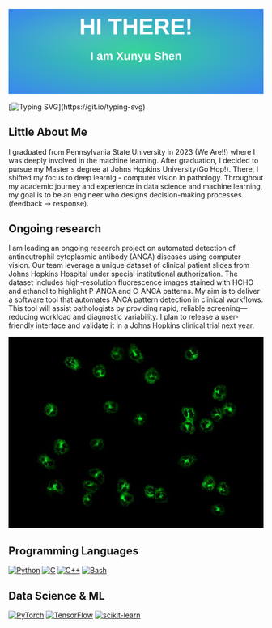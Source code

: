 ![Banner](./banner.svg)

[![Typing SVG](https://readme-typing-svg.demolab.com?font=Fira+Code&pause=1000&color=7E57C2&width=500&lines=Hello,+Welcome+to+my+Github+profile;)](https://git.io/typing-svg)

## Little About Me

I graduated from Pennsylvania State University in 2023 (We Are!!) where I was deeply involved in the machine learning. After graduation, I decided to pursue my Master's degree at Johns Hopkins University(Go Hop!). There, I shifted my focus to deep learnig - computer vision in pathology. Throughout my academic journey and experience in data science and machine learning, my goal is to be an engineer who designs decision-making processes (feedback -> response).

## Ongoing research

I am leading an ongoing research project on automated detection of antineutrophil cytoplasmic antibody (ANCA) diseases using computer vision. Our team leverage a unique dataset of clinical patient slides from Johns Hopkins Hospital under special institutional authorization. The dataset includes high-resolution fluorescence images stained with HCHO and ethanol to highlight P-ANCA and C-ANCA patterns. My aim is to deliver a software tool that automates ANCA pattern detection in clinical workflows. This tool will assist pathologists by providing rapid, reliable screening—reducing workload and diagnostic variability. I plan to release a user-friendly interface and validate it in a Johns Hopkins clinical trial next year.

![My Photo](./c_anca.jpg)


## Programming Languages

[![Python](https://img.shields.io/badge/-Python-3776AB?style=flat-square&logo=python&logoColor=white)](https://www.python.org/)
[![C](https://img.shields.io/badge/-C-00599C?style=flat-square&logo=c&logoColor=white)](https://en.wikipedia.org/wiki/C_(programming_language))
[![C++](https://img.shields.io/badge/-C++-00599C?style=flat-square&logo=c%2B%2B&logoColor=white)](https://isocpp.org/)
[![Bash](https://img.shields.io/badge/-Shell-4EAA25?style=flat-square&logo=gnu-bash&logoColor=white)](https://www.gnu.org/software/bash/)

## Data Science & ML

[![PyTorch](https://img.shields.io/badge/-PyTorch-EE4C2C?style=flat-square&logo=pytorch&logoColor=white)](https://pytorch.org/)
[![TensorFlow](https://img.shields.io/badge/-TensorFlow-FF6F00?style=flat-square&logo=tensorflow&logoColor=white)](https://www.tensorflow.org/)
[![scikit-learn](https://img.shields.io/badge/-scikit--learn-F7931E?style=flat-square&logo=scikit-learn&logoColor=white)](https://scikit-learn.org/)


